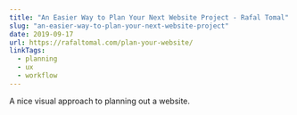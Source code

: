 ```yaml
---
title: "An Easier Way to Plan Your Next Website Project - Rafal Tomal"
slug: "an-easier-way-to-plan-your-next-website-project"
date: 2019-09-17
url: https://rafaltomal.com/plan-your-website/
linkTags: 
  - planning
  - ux
  - workflow
---
```


A nice visual approach to planning out a website.
